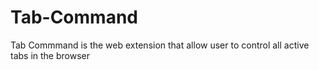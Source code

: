 # Tab-Command

Tab Commmand is the web extension that allow user to control all active tabs in the browser
